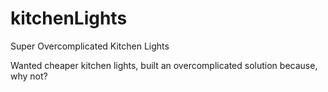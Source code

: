 # kitchenLights
Super Overcomplicated Kitchen Lights

Wanted cheaper kitchen lights, built an overcomplicated solution because, why not?
